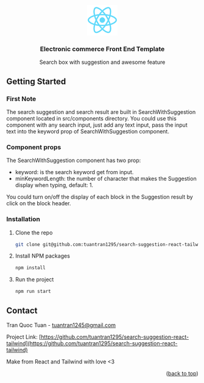 







<!-- PROJECT LOGO -->
<br />
<div align="center">
  <a href="https://github.com/othneildrew/Best-README-Template">
    <img src="public/logo512.png" alt="Logo" width="80" height="80">
  </a>

<h3 align="center">Electronic commerce Front End Template</h3>

  <p align="center">
    Search box with suggestion and awesome feature
  </p>
</div>

<!-- GETTING STARTED -->
## Getting Started
### First Note
The search suggestion and search result are built in SearchWithSuggestion component located in src/components directory.
You could use this component with any search input, just add any text input, pass the input text into the keyword prop of SearchWithSuggestion component.

### Component props
The SearchWithSuggestion component has two prop: 
* keyword: is the search keyword get from input.
* minKeywordLength:  the number of character that makes the Suggestion display when typing, default: 1.

You could turn on/off the display of each block in the Suggestion result by click on the block header.
### Installation

1. Clone the repo
   ```sh
   git clone git@github.com:tuantran1295/search-suggestion-react-tailwind.git
   ```
2. Install NPM packages
   ```sh
   npm install
   ```
3. Run the project
   ```sh
   npm run start
   ```

<!-- CONTACT -->
## Contact

Tran Quoc Tuan - tuantran1245@gmail.com

Project Link: [https://github.com/tuantran1295/search-suggestion-react-tailwind](https://github.com/tuantran1295/search-suggestion-react-tailwind)

Make from React and Tailwind with love <3

<p align="right">(<a href="#readme-top">back to top</a>)</p>
